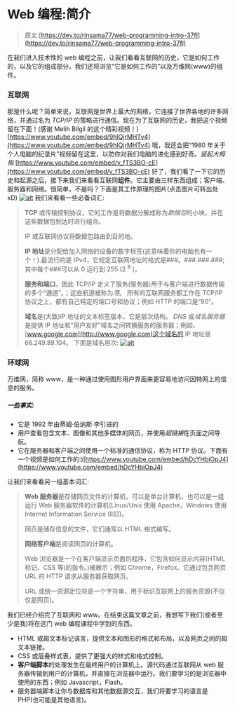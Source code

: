 # Web 编程:简介

> 原文:[https://dev.to/rinsama77/web-programming-intro-37fl](https://dev.to/rinsama77/web-programming-intro-37fl)

在我们进入技术性的 web 编程之前，让我们看看互联网的历史，它是如何工作的，以及它的组成部分。我们还将浏览“它是如何工作的”以及万维网(www)的组件。

### [](#the-internet)互联网

那是什么呢？简单来说，互联网是世界上最大的网络，它连接了世界各地的许多网络，并通过名为 *TCP/IP* 的策略进行通信。现在为了互联网的历史，我把这个视频留在下面！(感谢 Melih Bilgil 的这个精彩视频！)
[https://www.youtube.com/embed/9hIQjrMHTv4](https://www.youtube.com/embed/9hIQjrMHTv4)
哦，我还会把“1980 年关于个人电脑的纪录片”视频留在这里，以防你对我们电脑的进化感到好奇。*竖起大拇指*
[https://www.youtube.com/embed/v_fTS3BO-cE](https://www.youtube.com/embed/v_fTS3BO-cE)
好了，我们看了一下它的历史和起源之后，接下来我们来看看互联网**组件**。它主要由三样东西组成；客户端、服务器和网络。很简单，不是吗？下面是其工作原理的图片(点击图片可转出处 xD)
[![alt](../Images/830908c0dd3b50c4f71d99d6d7f0add7.png "how internet works")](https://slideplayer.com/slide/4759393/) 
我们来看看一些必备词汇:

> **TCP** 或传输控制协议，它的工作是将数据分解成称为*数据包*的小块，并在这些数据包到达时进行组合。
> 
> IP 或互联网协议将数据包路由到目的地。
> 
> **IP 地址**是分配给加入网络的设备的数字标签(这意味着你的电脑也有一个！).最流行的是 IPv4，它规定互联网地址的格式是###。###.###.###;其中每个###可以从 0 运行到 255 (2 <sup>8</sup> )。
> 
> **服务和端口**，因此 TCP/IP 定义了服务(服务器)用于与客户端进行数据传输的多个“通道”。；这些航道被称为*港*。
> 所有的互联网服务都工作在 TCP/IP 协议之上，都有自己特定的端口号和协议；例如 HTTP 的端口是“80”。
> 
> **域名**是(大致)IP 地址的文本标签版本，它是层次结构。 *DNS* 或*域名服务器*是提供 IP 地址和“用户友好”域名之间转换服务的服务器；例如，[www.google.com](http://www.google.com)这个域名的 IP 地址是 66.249.89.104。
> 下面是域名层次:
> [![alt](../Images/92a4a3156d67f086e848211630652d95.png "domain name hierarchy")](http://www.cialfor.com/2016/02/03/domain-name-system-dns-caching/)

### [](#world-wide-web)环球网

万维网，简称 www，是一种通过使用图形用户界面来更容易地访问因特网上的信息的服务。

##### [](#some-facts)一些事实:

*   它是 1992 年由蒂姆·伯纳斯·李引进的
*   用户查看包含文本、图像和其他多媒体的网页，并使用*超链接*在页面之间导航。
*   它在服务器和客户端之间使用一个标准的通信协议，称为 HTTP 协议。下面有一个视频是如何工作的:)[https://www.youtube.com/embed/hDcYHbiOpJ4](https://www.youtube.com/embed/hDcYHbiOpJ4)

让我们来看看另一组基本词汇:

> **Web 服务器**是存储网页文件的计算机，可以是单台计算机，也可以是一组运行 Web 服务器软件的计算机(Linux/Unix 使用 Apache，Windows 使用 Internet Information Service (IIS))。
> 
> 网页是储存信息的文件，它们通常以 HTML 格式编写。
> 
> **网络客户端**是阅读网页的计算机。
> 
> Web 浏览器是一个在客户端显示页面的程序，它包含如何显示内容(HTML 标记、CSS 等)的指令。)被展示；例如 Chrome，Firefox。它通过包含网页 URL 的 HTTP 请求从服务器获取网页。
> 
> URL 或统一资源定位符是一个字符串，用于标识互联网上的服务资源(不仅仅是网页)。

我们已经介绍完了互联网和 www。在结束这篇文章之前，我想写下我们(或者至少是我)将在这门 web 编程课程中学到的东西。

*   HTML 或超文本标记语言，提供文本和图形的格式和布局，以及网页之间的超文本链接。
*   CSS 或层叠样式表，提供了更强大的样式和格式控制。
*   **客户端脚本**的处理发生在最终用户的计算机上。源代码通过互联网从 web 服务器传输到用户的计算机，并直接在浏览器中运行。我们要学习的是浏览器中使用的东西；例如 Javascript，Flash。
*   服务器端脚本让你与数据库和其他数据源交互，我们将要学习的语言是 PHP(也可能是其他语言)。